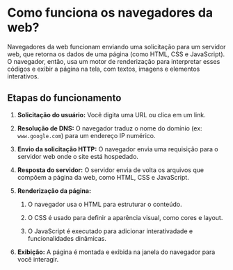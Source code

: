 # Como funciona os navegadores da web?

Navegadores da web funcionam enviando uma solicitação para um
servidor web, que retorna os dados de uma página (como HTML, CSS
e JavaScript). O navegador, então, usa um motor de renderização
para interpretar esses códigos e exibir a página na tela, com textos,
imagens e elementos interativos.

## Etapas do funcionamento

1. **Solicitação do usuário:** Você digita uma URL ou clica em um link.

2. **Resolução de DNS:** O navegador traduz o nome do domínio (ex:
   `www.google.com`) para um endereço IP numérico.

3. **Envio da solicitação HTTP:** O navegador envia uma requisição
   para o servidor web onde o site está hospedado.

4. **Resposta do servidor:** O servidor envia de volta os arquivos que
   compõem a página da web, como HTML, CSS e JavaScript.

5. **Renderização da página:**

   1. O navegador usa o HTML para estruturar o conteúdo.

   2. O CSS é usado para definir a aparência visual, como cores e
      layout.

   3. O JavaScript é executado para adicionar interativadade e
      funcionalidades dinâmicas.

6. **Exibição:** A página é montada e exibida na janela do navegador
   para você interagir.
